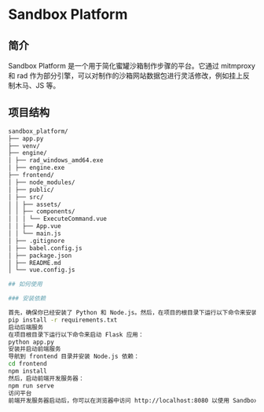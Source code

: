 # Sandbox Platform

## 简介

Sandbox Platform 是一个用于简化蜜罐沙箱制作步骤的平台。它通过 mitmproxy 和 rad 作为部分引擎，可以对制作的沙箱网站数据包进行灵活修改，例如挂上反制木马、JS 等。

## 项目结构
```sh
sandbox_platform/
├── app.py
├── venv/
├── engine/
│ ├── rad_windows_amd64.exe
│ ├── engine.exe
├── frontend/
│ ├── node_modules/
│ ├── public/
│ ├── src/
│ │ ├── assets/
│ │ ├── components/
│ │ │ └── ExecuteCommand.vue
│ │ ├── App.vue
│ │ └── main.js
│ ├── .gitignore
│ ├── babel.config.js
│ ├── package.json
│ ├── README.md
│ └── vue.config.js

## 如何使用

### 安装依赖

首先，确保你已经安装了 Python 和 Node.js。然后，在项目的根目录下运行以下命令来安装 Python 依赖：
pip install -r requirements.txt
启动后端服务
在项目根目录下运行以下命令来启动 Flask 应用：
python app.py
安装并启动前端服务
导航到 frontend 目录并安装 Node.js 依赖：
cd frontend
npm install
然后，启动前端开发服务器：
npm run serve
访问平台
前端开发服务器启动后，你可以在浏览器中访问 http://localhost:8080 以使用 Sandbox Platform。


